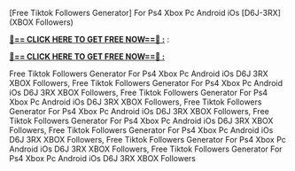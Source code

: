 [Free Tiktok Followers Generator] For Ps4 Xbox Pc Android iOs [D6J-3RX] (XBOX Followers)

**[🔴== CLICK HERE TO GET FREE NOW==🔴 :](https://oercommons.s3.amazonaws.com/media/courseware/relatedresource/file/all-zit.html)**
:

**[🔴== CLICK HERE TO GET FREE NOW==🔴 :](https://oercommons.s3.amazonaws.com/media/courseware/relatedresource/file/gift-zit.html)**

 Free Tiktok Followers Generator For Ps4 Xbox Pc Android iOs D6J 3RX XBOX Followers, Free Tiktok Followers Generator For Ps4 Xbox Pc Android iOs D6J 3RX XBOX Followers, Free Tiktok Followers Generator For Ps4 Xbox Pc Android iOs D6J 3RX XBOX Followers, Free Tiktok Followers Generator For Ps4 Xbox Pc Android iOs D6J 3RX XBOX Followers, Free Tiktok Followers Generator For Ps4 Xbox Pc Android iOs D6J 3RX XBOX Followers, Free Tiktok Followers Generator For Ps4 Xbox Pc Android iOs D6J 3RX XBOX Followers, Free Tiktok Followers Generator For Ps4 Xbox Pc Android iOs D6J 3RX XBOX Followers, Free Tiktok Followers Generator For Ps4 Xbox Pc Android iOs D6J 3RX XBOX Followers
